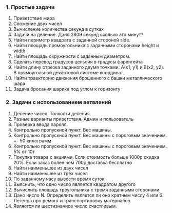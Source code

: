 ### 1. Простые задачи
1. Приветствие мира
2. Сложение двух чисел
3. Вычисление количества секунд в сутках
4. Задачи на деление. Дано 2809 секунд сколько это минут?
5. Найти периметр квадрата с заданной стороной side.
6. Найти площадь прямоугольника с заданными сторонами height и width
7. Найти площадь окружности с заданным диаметром.
8. Сделать перевод градусов цельсия в градусы фаренгейта
9. Найти длину отрезка заданного двумя точками: А(x1, y1) и B(x2, y2).
   В прямоугольной декартовой системе координат.
10. Найти траекторию движения брошенного с башки металлического шара
11. Задача бросания шарика под углом к горизонту

### 2. Задачи с использованием ветвлений
1. Деление чисел. Тонкости деления.
2. Разные варианты приветствия. Админ и пользователь
3. Проверка ввода пароля.  
4. Контрольно пропускной пункт. Вес машины.
5. Контрольно пропускной пункт. Вес машины с пороговым значением. +- 50 килограмм
6. Контрольно пропускной пункт. Вес машины с пороговым значением. 5% от 10т
7. Покупка товара с акциями. Если стоимость больше 1000р скидка 20%. Если заказ более чем 700р доставка бесплатно
8. Найти наименьшее из двух чисел
9. Найти наименьшее из трёх чисел
10. По заданному часу вывести время суток
11. Выяснить, что одно число является квадратом другого
12. Вычислить площадь треугольника с тремя заданными сторонами
13. Дано число N. Определить является ли оно кратным числу 4 или 6. Легенда про ремонт и транспортировку материалов
14. Является ли шестизначное число счастливым.
